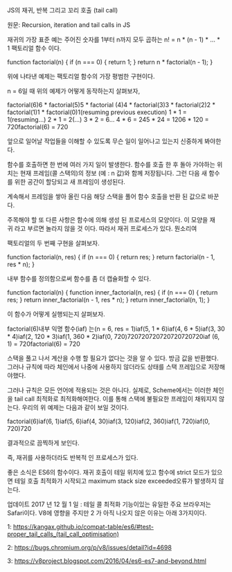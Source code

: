 JS의 재귀, 반복 그리고 꼬리 호출 (tail call)

원문: Recursion, iteration and tail calls in JS

재귀의 가장 표준 예는 주어진 숫자를 1부터 n까지 모두 곱하는 n! = n * (n - 1) * ... * 1 팩토리얼 함수 이다.

function factorial(n) { if (n === 0) { return 1; } return n * factorial(n - 1); } 

위에 나타낸 예제는 팩토리얼 함수의 가장 평범한 구현이다.

n = 6일 때 위의 예제가 어떻게 동작하는지 살펴보자,

factorial(6)6 * factorial(5)5 * factorial (4)4 * factorial(3)3 * factorial(2)2 * factorial(1)1 * factorial(0)1(resuming previous execution) 1 * 1 = 1(resuming…) 2 * 1 = 2(…) 3 * 2 = 6… 4 * 6 = 245 * 24 = 1206 * 120 = 720factorial(6) = 720

앞으로 일어날 작업들을 이해할 수 있도록 무슨 일이 일어나고 있는지 신중하게 봐야한다.

함수를 호출하면 한 번에 여러 가지 일이 발생한다. 함수를 호출 한 후 돌아 가야하는 위치는 현재 프레임(콜 스택의)의 정보 (예 : n 값)와 함께 저장됩니다. 그런 다음 새 함수를 위한 공간이 할당되고 새 프레임이 생성된다.

계속해서 프레임을 쌓아 올린 다음 해당 스택을 풀어 함수 호출을 반환 된 값으로 바꾼다.

주목해야 할 또 다른 사항은 함수에 의해 생성 된 프로세스의 모양이다. 이 모양을 재귀 라고 부르면 놀라지 않을 것 이다. 따라서 재귀 프로세스가 있다. 뭔소리여

팩토리얼의 두 번째 구현을 살펴보자.

function factorial(n, res) { if (n === 0) { return res; } return factorial(n - 1, res * n); } 

내부 함수를 정의함으로써 함수를 좀 더 캡슐화할 수 있다.

function factorial(n) { function inner_factorial(n, res) { if (n === 0) { return res; } return inner_factorial(n - 1, res * n); } return inner_factorial(n, 1); } 

이 함수가 어떻게 실행되는지 살펴보자.

factorial(6)내부 익명 함수(iaf) 는(n = 6, res = 1)iaf(5, 1 * 6)iaf(4, 6 * 5)iaf(3, 30 * 4)iaf(2, 120 * 3)iaf(1, 360 * 2)iaf(0, 720)720720720720720720720iaf (6, 1) = 720factorial(6) = 720

스택을 풀고 나서 계산을 수행 할 필요가 없다는 것을 알 수 있다. 방금 값을 반환했다. 그러나 규칙에 따라 체인에서 나중에 사용하지 않더라도 상태를 스택 프레임으로 저장해야했다.

그러나 규칙은 모든 언어에 적용되는 것은 아니다. 실제로, Scheme에서는 이러한 체인을 tail call 최적화로 최적화해여한다. 이를 통해 스택에 불필요한 프레임이 채워지지 않는다. 우리의 위 예제는 다음과 같이 보일 것이다.

factorial(6)iaf(6, 1)iaf(5, 6)iaf(4, 30)iaf(3, 120)iaf(2, 360)iaf(1, 720)iaf(0, 720)720

결과적으로 끔찍하게 보인다.

즉, 재귀를 사용하더라도 반복적 인 프로세스가 있다.

좋은 소식은 ES6의 함수이다. 재귀 호출이 테일 위치에 있고 함수에 strict 모드가 있으면 테일 호출 최적화가 시작되고 maximum stack size exceeded오류가 발생하지 않는다.

업데이트 2017 년 12 월 1 일 : 테일 콜 최적화 기능이있는 유일한 주요 브라우저는 Safari이다. V8에 영향을 주지만 2 가 아직 나오지 않은 이유는 아래 3가지이다.

1: https://kangax.github.io/compat-table/es6/#test-proper_tail_calls_(tail_call_optimisation)

2: https://bugs.chromium.org/p/v8/issues/detail?id=4698

3: https://v8project.blogspot.com/2016/04/es6-es7-and-beyond.html


